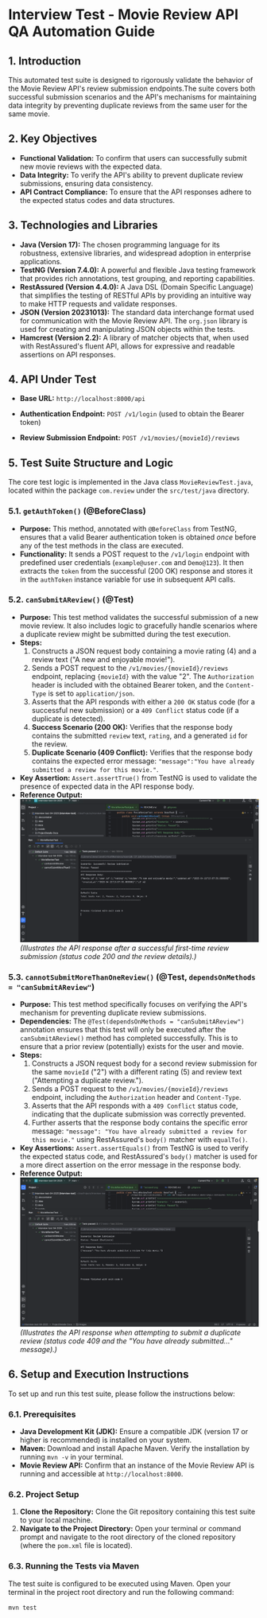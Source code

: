 # Interview Test - Movie Review API QA Automation Guide

## 1. Introduction

This automated test suite is designed to rigorously validate the behavior of the Movie Review API's review submission endpoints.The suite covers both successful submission scenarios and the API's mechanisms for maintaining data integrity by preventing duplicate reviews from the same user for the same movie.

## 2. Key Objectives

* **Functional Validation:** To confirm that users can successfully submit new movie reviews with the expected data.
* **Data Integrity:** To verify the API's ability to prevent duplicate review submissions, ensuring data consistency.
* **API Contract Compliance:** To ensure that the API responses adhere to the expected status codes and data structures.
## 3. Technologies and Libraries

* **Java (Version 17):** The chosen programming language for its robustness, extensive libraries, and widespread adoption in enterprise applications.
* **TestNG (Version 7.4.0):** A powerful and flexible Java testing framework that provides rich annotations, test grouping, and reporting capabilities.
* **RestAssured (Version 4.4.0):** A Java DSL (Domain Specific Language) that simplifies the testing of RESTful APIs by providing an intuitive way to make HTTP requests and validate responses.
* **JSON (Version 20231013):** The standard data interchange format used for communication with the Movie Review API. The `org.json` library is used for creating and manipulating JSON objects within the tests.
* **Hamcrest (Version 2.2):** A library of matcher objects that, when used with RestAssured's fluent API, allows for expressive and readable assertions on API responses.

## 4. API Under Test

* **Base URL:** `http://localhost:8000/api`

* **Authentication Endpoint:** `POST /v1/login` (used to obtain the Bearer token)
* **Review Submission Endpoint:** `POST /v1/movies/{movieId}/reviews`

## 5. Test Suite Structure and Logic

The core test logic is implemented in the Java class `MovieReviewTest.java`, located within the package `com.review` under the `src/test/java` directory.

### 5.1. `getAuthToken()` (@BeforeClass)

* **Purpose:** This method, annotated with `@BeforeClass` from TestNG, ensures that a valid Bearer authentication token is obtained *once* before any of the test methods in the class are executed.
* **Functionality:** It sends a POST request to the `/v1/login` endpoint with predefined user credentials (`example@user.com` and `Demo@123`). It then extracts the `token` from the successful (200 OK) response and stores it in the `authToken` instance variable for use in subsequent API calls.

### 5.2. `canSubmitAReview()` (@Test)

* **Purpose:** This test method validates the successful submission of a new movie review. It also includes logic to gracefully handle scenarios where a duplicate review might be submitted during the test execution.
* **Steps:**
  1.  Constructs a JSON request body containing a movie rating (4) and a review text ("A new and enjoyable movie!").
  2.  Sends a POST request to the `/v1/movies/{movieId}/reviews` endpoint, replacing `{movieId}` with the value "2". The `Authorization` header is included with the obtained Bearer token, and the `Content-Type` is set to `application/json`.
  3.  Asserts that the API responds with either a `200 OK` status code (for a successful new submission) or a `409 Conflict` status code (if a duplicate is detected).
  4.  **Success Scenario (200 OK):** Verifies that the response body contains the submitted `review` text, `rating`, and a generated `id` for the review.
  5.  **Duplicate Scenario (409 Conflict):** Verifies that the response body contains the expected error message: `"message":"You have already submitted a review for this movie."`.
* **Key Assertion:** `Assert.assertTrue()` from TestNG is used to validate the presence of expected data in the API response body.
* **Reference Output:**
  ![Screenshot of Successful Review Submission](ProjectDetails-Docs/Images/Testcase1.png)
  *(Illustrates the API response after a successful first-time review submission (status code 200 and the review details).)*

### 5.3. `cannotSubmitMoreThanOneReview()` (@Test, `dependsOnMethods = "canSubmitAReview"`)

* **Purpose:** This test method specifically focuses on verifying the API's mechanism for preventing duplicate review submissions.
* **Dependencies:** The `@Test(dependsOnMethods = "canSubmitAReview")` annotation ensures that this test will only be executed after the `canSubmitAReview()` method has completed successfully. This is to ensure that a prior review (potentially) exists for the user and movie.
* **Steps:**
  1.  Constructs a JSON request body for a second review submission for the same `movieId` ("2") with a different rating (5) and review text ("Attempting a duplicate review.").
  2.  Sends a POST request to the `/v1/movies/{movieId}/reviews` endpoint, including the `Authorization` header and `Content-Type`.
  3.  Asserts that the API responds with a `409 Conflict` status code, indicating that the duplicate submission was correctly prevented.
  4.  Further asserts that the response body contains the specific error message: `"message": "You have already submitted a review for this movie."` using RestAssured's `body()` matcher with `equalTo()`.
* **Key Assertions:** `Assert.assertEquals()` from TestNG is used to verify the expected status code, and RestAssured's `body()` matcher is used for a more direct assertion on the error message in the response body.
* **Reference Output:**
  ![Screenshot of Duplicate Review Prevention](ProjectDetails-Docs/Images/Testcase2.png)
  *(Illustrates the API response when attempting to submit a duplicate review (status code 409 and the "You have already submitted..." message).)*

## 6. Setup and Execution Instructions

To set up and run this test suite, please follow the instructions below:

### 6.1. Prerequisites

* **Java Development Kit (JDK):** Ensure a compatible JDK (version 17 or higher is recommended) is installed on your system.
* **Maven:** Download and install Apache Maven. Verify the installation by running `mvn -v` in your terminal.
* **Movie Review API:** Confirm that an instance of the Movie Review API is running and accessible at `http://localhost:8000`.

### 6.2. Project Setup

1.  **Clone the Repository:** Clone the Git repository containing this test suite to your local machine.
2.  **Navigate to the Project Directory:** Open your terminal or command prompt and navigate to the root directory of the cloned repository (where the `pom.xml` file is located).

### 6.3. Running the Tests via Maven

The test suite is configured to be executed using Maven. Open your terminal in the project root directory and run the following command:

```bash
mvn test